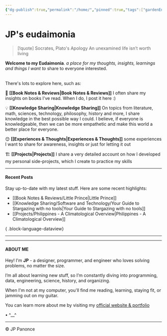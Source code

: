 ```yaml
---
{"dg-publish":true,"permalink":"/home/","pinned":true,"tags":["gardenEntry"]}
---
```


<h1>JP's eudaimonia</h1>

> [!quote] Socrates, Plato's Apology 
> An unexamined life isn’t worth living

**Welcome to my Eudaimonia**.   *a place for my thoughts, insights, learnings and things I want to* share to everyone interested. 

<br>
There's lots to explore here, such as:

 📖 **[[Book Notes & Reviews\|Book Notes & Reviews]]**
   I often share my insights on books I've read. When I do, I post it here :)

💡 **[[Knowledge Sharing\|Knowledge Sharing]]**
On topics from literature, math, sciences, technology, philosophy, history and more, I share knowledge in the best possible way I could. I believe, if everyone is knowledgeable, then we can be more empathetic and make this world a better place for everyone.

😊 **[[Experiences & Thoughts\|Experiences & Thoughts]]**
  some experiences I want to share for awareness, insights or just for letting it out


🏗️ **[[Projects\|Projects]]**
I share a very detailed account on how I developed my personal side-projects, which I create to practice my skills


---
#### Recent Posts
Stay up-to-date with my latest stuff. Here are some recent highlights:

- [[Book Notes & Reviews/Little Prince\|Little Prince]]
- [[Knowledge Sharing/Software and Technology/Your Guide to Stargazing with no tools\|Your Guide to Stargazing with no tools]]
- [[Projects/Philippines - A Climatological Overview\|Philippines - A Climatological Overview]]

{ .block-language-dataview}

---
---

#### ABOUT ME

Hey! I'm **JP** - a designer, programmer, and engineer who loves solving problems, no matter the size.

I’m all about learning new stuff, so I’m constantly diving into programming, data, engineering, science, history, and organizing.

When I'm not at my computer, you'll find me reading, learning, staying fit, or jamming out on my guitar.

You can learn more about me by visiting my [official website & portfolio](https://jp-panonce.github.io)    

• ^\_\_^

---
©️ JP Panonce












